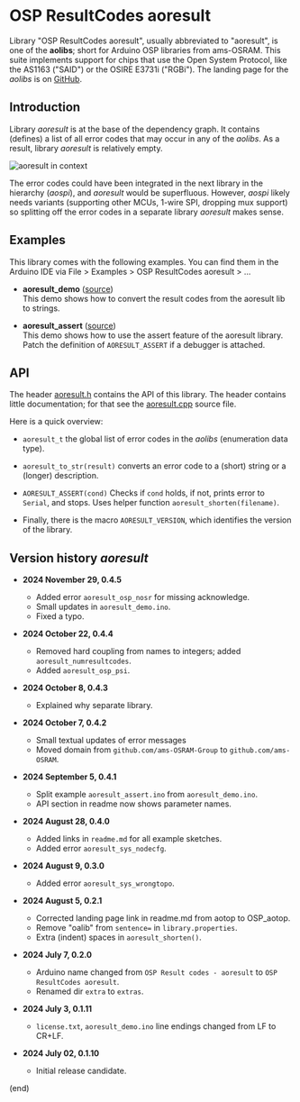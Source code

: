 # OSP ResultCodes aoresult

Library "OSP ResultCodes aoresult", usually abbreviated to "aoresult",
is one of the **aolibs**; short for Arduino OSP libraries from ams-OSRAM.
This suite implements support for chips that use the Open System Protocol, 
like the AS1163 ("SAID") or the OSIRE E3731i ("RGBi").
The landing page for the _aolibs_ is on 
[GitHub](https://github.com/ams-OSRAM/OSP_aotop).


## Introduction

Library _aoresult_ is at the base of the dependency graph.
It contains (defines) a list of all error codes that
may occur in any of the _aolibs_.
As a result, library _aoresult_ is relatively empty.

![aoresult in context](extras/aolibs-aoresult.drawio.png)

The error codes could have been integrated in the next library 
in the hierarchy (_aospi_), and _aoresult_ would be superfluous. 
However, _aospi_ likely needs variants (supporting other MCUs, 
1-wire SPI, dropping mux support) so splitting off the error codes 
in a separate library _aoresult_ makes sense.


## Examples

This library comes with the following examples.
You can find them in the Arduino IDE via 
File > Examples > OSP ResultCodes aoresult > ...

- **aoresult_demo** ([source](examples/aoresult_demo))  
  This demo shows how to convert the result codes from the aoresult lib
  to strings.

- **aoresult_assert** ([source](examples/aoresult_assert))  
  This demo shows how to use the assert feature of the aoresult library.
  Patch the definition of `AORESULT_ASSERT` if a debugger is attached.


## API

The header [aoresult.h](src/aoresult.h) contains the API of this library.
The header contains little documentation; for that see the
[aoresult.cpp](src/aoresult.cpp) source file. 

Here is a quick overview:

- `aoresult_t` the global list of error codes in the _aolibs_ (enumeration data type).

- `aoresult_to_str(result)` converts an error code to a (short) string or a (longer) description.

- `AORESULT_ASSERT(cond)` Checks if `cond` holds, if not, prints error to `Serial`, and stops.
   Uses helper function `aoresult_shorten(filename)`.

- Finally, there is the macro `AORESULT_VERSION`, which identifies the version of the library.


## Version history _aoresult_

- **2024 November 29, 0.4.5**
  - Added error `aoresult_osp_nosr` for missing acknowledge.
  - Small updates in `aoresult_demo.ino`.
  - Fixed a typo.

- **2024 October 22, 0.4.4**
  - Removed hard coupling from names to integers; added `aoresult_numresultcodes`.
  - Added `aoresult_osp_psi`.

- **2024 October 8, 0.4.3**
  - Explained why separate library.

- **2024 October 7, 0.4.2**
  - Small textual updates of error messages
  - Moved domain from `github.com/ams-OSRAM-Group` to `github.com/ams-OSRAM`.
  
- **2024 September 5, 0.4.1**
  - Split example `aoresult_assert.ino` from `aoresult_demo.ino`.
  - API section in readme now shows parameter names.

- **2024 August 28, 0.4.0**
  - Added links in `readme.md` for all example sketches.
  - Added error `aoresult_sys_nodecfg`.

- **2024 August 9, 0.3.0**
  - Added error `aoresult_sys_wrongtopo`.

- **2024 August 5, 0.2.1**  
  - Corrected landing page link in readme.md from aotop to OSP_aotop.
  - Remove "oalib" from `sentence=` in `library.properties`.
  - Extra (indent) spaces in `aoresult_shorten()`.

- **2024 July 7, 0.2.0**  
  - Arduino name changed from `OSP Result codes - aoresult` to `OSP ResultCodes aoresult`.
  - Renamed dir `extra` to `extras`.

- **2024 July 3, 0.1.11**  
  - `license.txt`, `aoresult_demo.ino` line endings changed from LF to CR+LF.

- **2024 July 02, 0.1.10**  
  - Initial release candidate.

(end)
